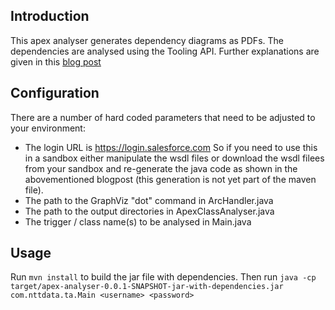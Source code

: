 ## Introduction ##
This apex analyser generates dependency diagrams as PDFs. 
The dependencies are analysed using the Tooling API. Further
explanations are given in this [blog post](https://medium.com/@okoeth/well-it-depends-using-the-tooling-api-to-generate-dependency-graphs-for-apex-classes-and-triggers-d3c13a3e70fb)

## Configuration ##
There are a number of hard coded parameters that need to be adjusted 
to your environment:
*  The login URL is <https://login.salesforce.com> So if you need to use this
in a sandbox either manipulate the wsdl files or download the wsdl
filees from your sandbox and re-generate the java code as shown in the
abovementioned blogpost (this generation is not yet part of the maven
file).
*  The path to the GraphViz "dot" command in ArcHandler.java
*  The path to the output directories in ApexClassAnalyser.java
*  The trigger / class name(s) to be analysed in Main.java

## Usage ###
Run `mvn install` to build the jar file with dependencies. Then run
`java -cp target/apex-analyser-0.0.1-SNAPSHOT-jar-with-dependencies.jar com.nttdata.ta.Main <username> <password>`
